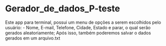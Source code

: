 # Gerador_de_dados_P-teste
Este app para terminal, possui um menu de opções a serem escolhidos pelo usuário: - Nome, E-mail, Telefone, Cidade, Estado e parar, o qual serão gerados aleatoriamente; Após isso, também poderemos salvar o dados gerados em um arquivo.txt 
